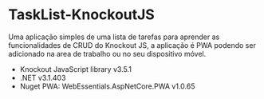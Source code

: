 # TaskList-KnockoutJS

Uma aplicação simples de uma lista de tarefas para aprender as funcionalidades de CRUD do Knockout JS, a aplicação é PWA podendo ser adicionado na area de  trabalho ou no seu dispositivo móvel.
<ul>
  <li>Knockout JavaScript library v3.5.1</li>
  <li>.NET v3.1.403</li>
  <li>Nuget PWA: WebEssentials.AspNetCore.PWA v1.0.65</li>
</ul>
